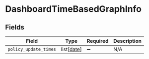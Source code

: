 # DashboardTimeBasedGraphInfo


## Fields

| Field                                                                      | Type                                                                       | Required                                                                   | Description                                                                |
| -------------------------------------------------------------------------- | -------------------------------------------------------------------------- | -------------------------------------------------------------------------- | -------------------------------------------------------------------------- |
| `policy_update_times`                                                      | list[[date](https://docs.python.org/3/library/datetime.html#date-objects)] | :heavy_minus_sign:                                                         | N/A                                                                        |
